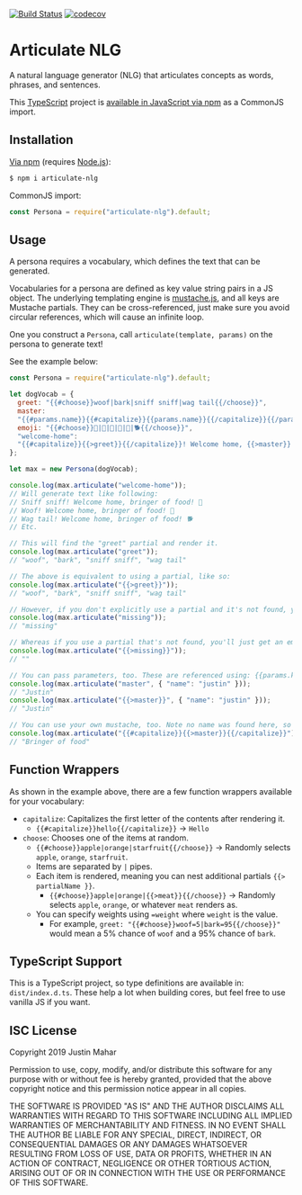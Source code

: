 [![Build Status](https://travis-ci.org/justinmahar/articulate-nlg.svg?branch=master)](https://travis-ci.org/justinmahar/articulate-nlg) [![codecov](https://codecov.io/gh/justinmahar/articulate-nlg/branch/master/graph/badge.svg)](https://codecov.io/gh/justinmahar/articulate-nlg)

# Articulate NLG

A natural language generator (NLG) that articulates concepts as words, phrases, and sentences.

This [TypeScript](https://www.typescriptlang.org/) project is [available in JavaScript via npm](https://www.npmjs.com/package/articulate-nlg) as a CommonJS import.

## Installation

[Via npm](https://www.npmjs.com/package/articulate-nlg) (requires [Node.js](https://nodejs.org/)):

```bash
$ npm i articulate-nlg
```

CommonJS import:

```js
const Persona = require("articulate-nlg").default;
```

## Usage

A persona requires a vocabulary, which defines the text that can be generated.

Vocabularies for a persona are defined as key value string pairs in a JS object. The underlying templating engine is [mustache.js](https://github.com/janl/mustache.js/), and all keys are Mustache partials. They can be cross-referenced, just make sure you avoid circular references, which will cause an infinite loop.

One you construct a `Persona`, call `articulate(template, params)` on the persona to generate text!

See the example below:

```js
const Persona = require("articulate-nlg").default;

let dogVocab = {
  greet: "{{#choose}}woof|bark|sniff sniff|wag tail{{/choose}}",
  master:
  "{{#params.name}}{{#capitalize}}{{params.name}}{{/capitalize}}{{/params.name}}{{^params.name}}bringer of food{{/params.name}}",
  emoji: "{{#choose}}👅|🐶|🐾|💩|🐩|🐕‍{{/choose}}",
  "welcome-home":
  "{{#capitalize}}{{>greet}}{{/capitalize}}! Welcome home, {{>master}}! {{>emoji}}"
};

let max = new Persona(dogVocab);

console.log(max.articulate("welcome-home"));
// Will generate text like following:
// Sniff sniff! Welcome home, bringer of food! 🐾
// Woof! Welcome home, bringer of food! 👅
// Wag tail! Welcome home, bringer of food! 🐕‍
// Etc.

// This will find the "greet" partial and render it.
console.log(max.articulate("greet"));
// "woof", "bark", "sniff sniff", "wag tail"

// The above is equivalent to using a partial, like so:
console.log(max.articulate("{{>greet}}"));
// "woof", "bark", "sniff sniff", "wag tail"

// However, if you don't explicitly use a partial and it's not found, you'll see the text you provided:
console.log(max.articulate("missing"));
// "missing"

// Whereas if you use a partial that's not found, you'll just get an empty string back:
console.log(max.articulate("{{>missing}}"));
// ""

// You can pass parameters, too. These are referenced using: {{params.keyName}}
console.log(max.articulate("master", { "name": "justin" }));
// "Justin"
console.log(max.articulate("{{>master}}", { "name": "justin" }));
// "Justin"

// You can use your own mustache, too. Note no name was found here, so it used the default defined in the vocabulary.
console.log(max.articulate("{{#capitalize}}{{>master}}{{/capitalize}}"));
// "Bringer of food"
```

## Function Wrappers

As shown in the example above, there are a few function wrappers available for your vocabulary:

- `capitalize`: Capitalizes the first letter of the contents after rendering it.
  - `{{#capitalize}}hello{{/capitalize}}` -> `Hello`
- `choose`: Chooses one of the items at random.
  - `{{#choose}}apple|orange|starfruit{{/choose}}` -> Randomly selects `apple`, `orange`, `starfruit`.
  - Items are separated by `|` pipes.
  - Each item is rendered, meaning you can nest additional partials `{{> partialName }}`.
    - `{{#choose}}apple|orange|{{>meat}}{{/choose}}` -> Randomly selects `apple`, `orange`, or whatever `meat` renders as.
  - You can specify weights using `=weight` where `weight` is the value.
    - For example, `greet: "{{#choose}}woof=5|bark=95{{/choose}}"` would mean a 5% chance of `woof` and a 95% chance of `bark`.

## TypeScript Support

This is a TypeScript project, so type definitions are available in: `dist/index.d.ts`. These help a lot when building cores, but feel free to use vanilla JS if you want.

## ISC License

Copyright 2019 Justin Mahar

Permission to use, copy, modify, and/or distribute this software for any purpose with or without fee is hereby granted, provided that the above copyright notice and this permission notice appear in all copies.

THE SOFTWARE IS PROVIDED "AS IS" AND THE AUTHOR DISCLAIMS ALL WARRANTIES WITH REGARD TO THIS SOFTWARE INCLUDING ALL IMPLIED WARRANTIES OF MERCHANTABILITY AND FITNESS. IN NO EVENT SHALL THE AUTHOR BE LIABLE FOR ANY SPECIAL, DIRECT, INDIRECT, OR CONSEQUENTIAL DAMAGES OR ANY DAMAGES WHATSOEVER RESULTING FROM LOSS OF USE, DATA OR PROFITS, WHETHER IN AN ACTION OF CONTRACT, NEGLIGENCE OR OTHER TORTIOUS ACTION, ARISING OUT OF OR IN CONNECTION WITH THE USE OR PERFORMANCE OF THIS SOFTWARE.
